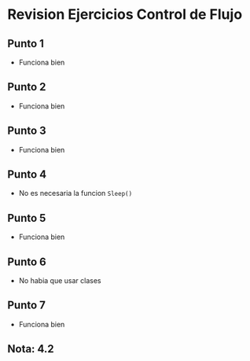 # Revision Ejercicios Control de Flujo

## Punto 1

* Funciona bien

## Punto 2

* Funciona bien

## Punto 3

* Funciona bien

## Punto 4

* No es necesaria la funcion `Sleep()`

## Punto 5

* Funciona bien

## Punto 6

* No habia que usar clases

## Punto 7

* Funciona bien

## Nota: 4.2
